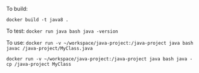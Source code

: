 To build:

```docker build -t java8 .```

To test:
```docker run java bash java -version```

To use:
```docker run -v ~/workspace/java-project:/java-project java bash javac /java-project/MyClass.java```

```docker run -v ~/workspace/java-project:/java-project java bash java -cp /java-project MyClass```

